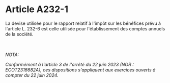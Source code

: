 # Article A232-1

<p>La devise utilisée pour le rapport relatif à l'impôt sur les bénéfices prévu à l'article L. 232-6 est celle utilisée pour l'établissement des comptes annuels de la société.</p><br/><br/><i>NOTA:<p>Conformément à l'article 3 de l'arrêté du 22 juin 2023 (NOR : ECOT2316682A), ces dispositions s'appliquent aux exercices ouverts à compter du 22 juin 2024.</p></i>
